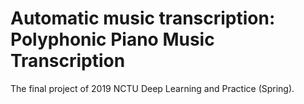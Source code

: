 # Automatic music transcription: Polyphonic Piano Music Transcription
The final project of 2019 NCTU Deep Learning and Practice (Spring).
